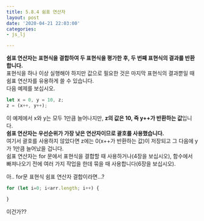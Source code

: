 ```yaml
---
title: 5.8.4 쉼표 연산자
layout: post
date: '2020-04-21 22:03:00'
categories:
- js_lj

---
```


**쉼표 연산자는 표현식을 결합하여 두 표현식을 평가한 후, 두 번째 표현식의 결과를 반환합니다.**  
표현식을 하나 이상 실행해야 하지만 값으로 필요한 것은 마지막 표현식의 결과뿐일 때 쉼표 연산자를 유용하게 쓸 수 있습니다.  
다음 예제를 보십시오.

```javascript
let x = 0, y = 10, z;
z = (x++, y++);
```

이 예제에서 x와 y는 모두 1만큼 늘어나지만, **z의 값은 10, 즉 y++가 반환하는 값**입니다.  
**쉼표 연산자는 우선순위가 가장 낮은 연산자이므로 괄호를 사용했습니다.**  
여기서 괄호를 사용하지 않았다면 z에는 0(x++가 반환하는 값)이 저장되고 그 다음에 y가 1만큼 늘어났을 겁니다.  
쉼표 연산자는 for 문에서 표현식을 결합할 때 사용하거나(4장을 보십시오), 함수에서 빠져나오기 전에 여러 가지 작업을 한데 묶을 때 사용합니다(6장을 보십시오).  

아.. for문 표현식 쉼표 연산자 결합이라면...?

```javascript
for (let i=0; i<arr.length; i++) {

}
```

이건가??